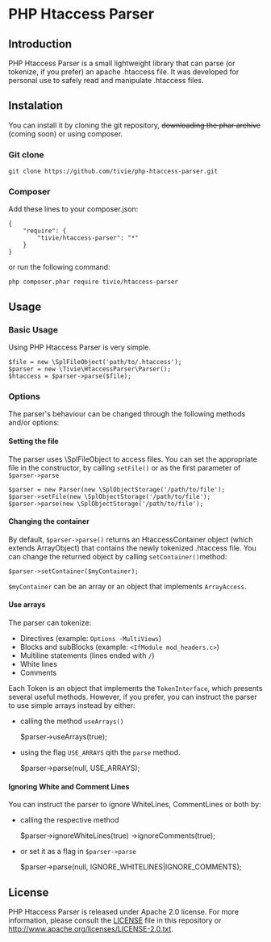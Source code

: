 PHP Htaccess Parser
===================

## Introduction
PHP Htaccess Parser is a small lightweight library that can parse (or tokenize, if you prefer) an apache .htaccess
file. It was developed for personal use to safely read and manipulate .htaccess files.


## Instalation
You can install it by cloning the git repository, ~~downloading the phar archive~~ (coming soon) or using composer.

### Git clone

    git clone https://github.com/tivie/php-htaccess-parser.git

### Composer
Add these lines to your composer.json:

    {
        "require": {
            "tivie/htaccess-parser": "*"
        }
    }

or run the following command:

    php composer.phar require tivie/htaccess-parser


## Usage

### Basic Usage
Using PHP Htaccess Parser is very simple.

    $file = new \SplFileObject('path/to/.htaccess');
    $parser = new \Tivie\HtaccessParser\Parser();
    $htaccess = $parser->parse($file);


### Options
The parser's behaviour can be changed through the following methods and/or options:

#### Setting the file
The parser uses \SplFileObject to access files. You can set the appropriate file in the constructor, by calling
`setFile()` or as the first parameter of `$parser->parse`

    $parser = new Parser(new \SplObjectStorage('/path/to/file');
    $parser->setFile(new \SplObjectStorage('/path/to/file');
    $parser->parse(new \SplObjectStorage('/path/to/file');


#### Changing the container
By default, `$parser->parse()` returns an HtaccessContainer object (which extends ArrayObject) that contains the
newly tokenized .htaccess file. You can change the returned object by calling `setContainer()`method:

    $parser->setContainer($myContainer);

`$myContainer` can be an array or an object that implements `ArrayAccess`.


#### Use arrays
The parser can tokenize:

 - Directives (example: `Options -MultiViews`)
 - Blocks and subBlocks (example: `<IfModule mod_headers.c>`)
 - Multiline statements (lines ended with `/`)
 - White lines
 - Comments

Each Token is an object that implements the `TokenInterface`, which presents several useful methods. However, if you
prefer, you can instruct the parser to use simple arrays instead by either:

 - calling the method `useArrays()`


    $parser->useArrays(true);

 - using the flag `USE_ARRAYS` qith the `parse` method.


    $parser->parse(null, USE_ARRAYS);


#### Ignoring White and Comment Lines
You can instruct the parser to ignore WhiteLines, CommentLines or both by:

  - calling the respective method


    $parser->ignoreWhiteLines(true)
           ->ignoreComments(true);

  - or set it as a flag in `$parser->parse`


    $parser->parse(null, IGNORE_WHITELINES|IGNORE_COMMENTS);

## License
PHP Htaccess Parser is released under Apache 2.0 license. For more information, please consult the
[LICENSE](https://github.com/tivie/php-htaccess-parser/blob/master/LICENSE) file in this repository or
http://www.apache.org/licenses/LICENSE-2.0.txt.
